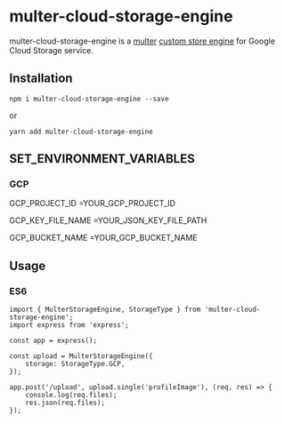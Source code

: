 # multer-cloud-storage-engine

multer-cloud-storage-engine is a [multer](https://github.com/expressjs/multer) [custom store engine](https://github.com/expressjs/multer/blob/master/StorageEngine.md) for Google Cloud Storage service.

## Installation

    npm i multer-cloud-storage-engine --save

or

    yarn add multer-cloud-storage-engine

## SET_ENVIRONMENT_VARIABLES

### GCP

GCP_PROJECT_ID =YOUR_GCP_PROJECT_ID

GCP_KEY_FILE_NAME =YOUR_JSON_KEY_FILE_PATH

GCP_BUCKET_NAME =YOUR_GCP_BUCKET_NAME

## Usage

### ES6

    import { MulterStorageEngine, StorageType } from 'multer-cloud-storage-engine';
    import express from 'express';

    const app = express();

    const upload = MulterStorageEngine({
        storage: StorageType.GCP,
    });

    app.post('/upload', upload.single('profileImage'), (req, res) => {
        console.log(req.files);
        res.json(req.files);
    });
